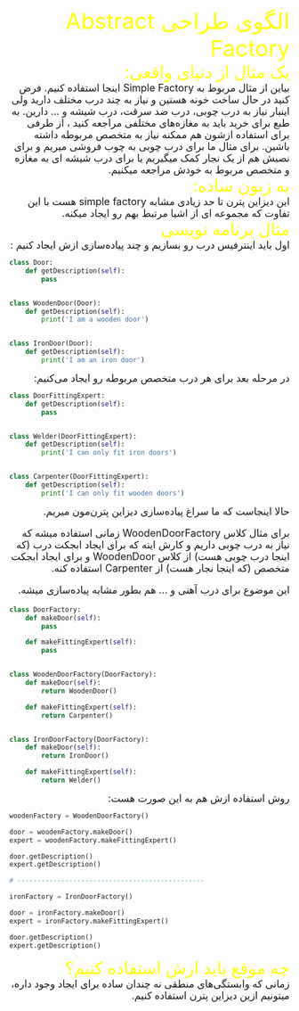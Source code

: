 <div dir="rtl" style="font-size:40px; color:yellow">
الگوی طراحی Abstract Factory
</div>

<div dir="rtl" style="font-size:30px; color:yellow">
یک مثال از دنیای واقعی:
</div>

<div dir="rtl" style="font-size:18px">
بیاین از مثال مربوط به Simple Factory اینجا استفاده کنیم. فرض کنید در حال ساخت خونه هستین و نیاز به چند درب مختلف دارید ولی اینبار نیاز به درب چوبی، درب ضد سرقت، درب شیشه و ... دارین. به طبع برای خرید باید به مغازه‌های مختلفی مراجعه کنید ، از طرفی برای استفاده ازشون هم ممکنه نیاز به متخصص مربوطه داشته باشین. برای مثال ما برای درب چوبی به چوب فروشی میریم و برای نصبش هم از یک نجار کمک میگیریم یا برای درب شیشه ای به مغازه و متخصص مربوط به خودش مراجعه میکنیم.
</div>

<div dir="rtl" style="font-size:30px; color:yellow">
به زبون ساده:
</div>

<div dir="rtl" style="font-size:18px">
    این دیزاین پترن تا حد زیادی مشابه simple factory هست با این تفاوت که مجموعه ای از اشیا مرتبط بهم رو ایجاد میکنه.
</div>

<div dir="rtl" style="font-size:30px; color:yellow">
مثال برنامه نویسی
</div>

<div dir="rtl" style="font-size:18px">
اول باید اینترفیس درب رو بسازیم و چند پیاده‌سازی ازش ایجاد کنیم :
</div>

```python
class Door:
    def getDescription(self):
        pass


class WoodenDoor(Door):
    def getDescription(self):
        print('I am a wooden door')


class IronDoor(Door):
    def getDescription(self):
        print('I am an iron door')
```
<div dir="rtl" style="font-size:18px">
در مرحله بعد برای هر درب متخصص مربوطه رو ایجاد می‌کنیم:
</div>

```python
class DoorFittingExpert:
    def getDescription(self):
        pass


class Welder(DoorFittingExpert):
    def getDescription(self):
        print('I can only fit iron doors')


class Carpenter(DoorFittingExpert):
    def getDescription(self):
        print('I can only fit wooden doors')
```

<div dir="rtl" style="font-size:18px">
حالا اینجاست که ما سراغ پیاده‌سازی دیزاین پترن‌مون میریم.

برای مثال کلاس WoodenDoorFactory زمانی استفاده میشه که نیاز به درب چوبی داریم و کارش اینه که برای ایجاد ابجکت درب (که اینجا درب چوبی هست) از کلاس WoodenDoor و برای ایجاد ابجکت متخصص (که اینجا نجار هست) از Carpenter استفاده کنه.

این موضوع برای درب آهنی و ... هم بطور مشابه پیاده‌سازی میشه.
</div>

```python
class DoorFactory:
    def makeDoor(self):
        pass

    def makeFittingExpert(self):
        pass


class WoodenDoorFactory(DoorFactory):
    def makeDoor(self):
        return WoodenDoor()

    def makeFittingExpert(self):
        return Carpenter()


class IronDoorFactory(DoorFactory):
    def makeDoor(self):
        return IronDoor()

    def makeFittingExpert(self):
        return Welder()
```

<div dir="rtl" style="font-size:18px">
روش استفاده ازش هم به این صورت هست:
</div>

```python
woodenFactory = WoodenDoorFactory()

door = woodenFactory.makeDoor()
expert = woodenFactory.makeFittingExpert()

door.getDescription()
expert.getDescription()

# -----------------------------------------------

ironFactory = IronDoorFactory()

door = ironFactory.makeDoor()
expert = ironFactory.makeFittingExpert()

door.getDescription()
expert.getDescription()
```

<div dir="rtl" style="font-size:30px; color:yellow">
چه موقع باید ازش استفاده کنیم؟
</div>

<div dir="rtl" style="font-size:18px">
زمانی که وابستگی‌های منطقی نه چندان ساده برای ایجاد وجود داره، میتونیم ازین دیزاین پترن استفاده کنیم.
</div>